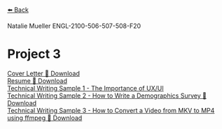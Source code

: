 [⬅️ Back](/)

Natalie Mueller
ENGL-2100-506-507-508-F20

# Project 3

[Cover Letter 🔗 Download](project3/cover_letter.pdf)  
[Resume 🔗 Download](project3/resume.pdf)  
[Technical Writing Sample 1 - The Importance of UX/UI](project3/uxui.html)  
[Technical Writing Sample 2 - How to Write a Demographics Survey 🔗 Download](project3/how_to_demographics.pdf)  
[Technical Writing Sample 3 - How to Convert a Video from MKV to MP4 using ffmpeg 🔗 Download](project3/how_to_mp4.pdf)